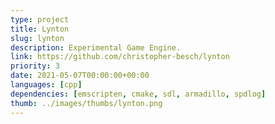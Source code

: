 ```yaml
---
type: project
title: Lynton
slug: lynton
description: Experimental Game Engine.
link: https://github.com/christopher-besch/lynton
priority: 3
date: 2021-05-07T00:00:00+00:00
languages: [cpp]
dependencies: [emscripten, cmake, sdl, armadillo, spdlog]
thumb: ../images/thumbs/lynton.png
---
```


